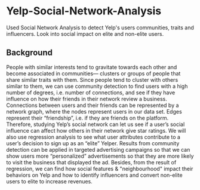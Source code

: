 # Yelp-Social-Network-Analysis
Used Social Network Analysis to detect Yelp's users communities, traits and influencers. Look into social impact on elite and non-elite users.

## Background
People with similar interests tend to gravitate towards each other and become associated in communities— clusters or groups of people that share similar traits with them. Since people tend to cluster with others similar to them, we can use community detection to find users with a high number of degrees, i.e. number of connections, and see if they have influence on how their friends in their network review a business. Connections between users and their friends can be represented by a network graph, where the nodes represent users in our data set. Edges represent their “friendship”, i.e. if they are friends on the platform. Therefore, studying Yelp’s social network can let us see if a user’s social influence can affect how others in their network give star ratings. We will also use regression analysis to see what user attributes contribute to a user’s decision to sign up as an “elite” Yelper. Results from community detection can be applied in targeted advertising campaigns so that we can show users more “personalized” advertisements so that they are more likely to visit the business that displayed the ad. Besides, from the result of regression, we can find how social features & "neighbourhood" impact their behaviors on Yelp and how to identify influencers and convert non-elite users to elite to increase revenues.

